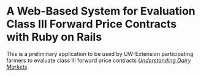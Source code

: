 # A Web-Based System for Evaluation Class III Forward Price Contracts with Ruby on Rails

This is a preliminary application to be used by UW-Extension participating farmers to evaluate class III forward price contracts 
[*Understanding Dairy Markets*](http://future.aae.wisc.edu/)